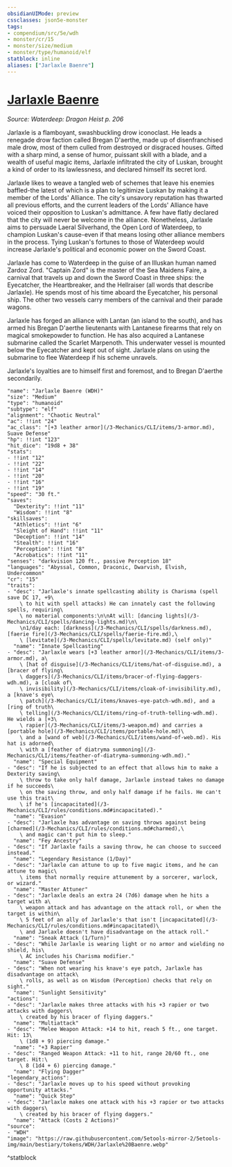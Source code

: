```yaml
---
obsidianUIMode: preview
cssclasses: json5e-monster
tags:
- compendium/src/5e/wdh
- monster/cr/15
- monster/size/medium
- monster/type/humanoid/elf
statblock: inline
aliases: ["Jarlaxle Baenre"]
---
```

# [Jarlaxle Baenre](3-Mechanics\CLI\bestiary\npc/jarlaxle-baenre-wdh.md)
*Source: Waterdeep: Dragon Heist p. 206*  

Jarlaxle is a flamboyant, swashbuckling drow iconoclast. He leads a renegade drow faction called Bregan D'aerthe, made up of disenfranchised male drow, most of them culled from destroyed or disgraced houses. Gifted with a sharp mind, a sense of humor, puissant skill with a blade, and a wealth of useful magic items, Jarlaxle infiltrated the city of Luskan, brought a kind of order to its lawlessness, and declared himself its secret lord.

Jarlaxle likes to weave a tangled web of schemes that leave his enemies baffled-the latest of which is a plan to legitimize Luskan by making it a member of the Lords' Alliance. The city's unsavory reputation has thwarted all previous efforts, and the current leaders of the Lords' Alliance have voiced their opposition to Luskan's admittance. A few have flatly declared that the city will never be welcome in the alliance. Nonetheless, Jarlaxle aims to persuade Laeral Silverhand, the Open Lord of Waterdeep, to champion Luskan's cause-even if that means losing other alliance members in the process. Tying Luskan's fortunes to those of Waterdeep would increase Jarlaxle's political and economic power on the Sword Coast.

Jarlaxle has come to Waterdeep in the guise of an Illuskan human named Zardoz Zord. "Captain Zord" is the master of the Sea Maidens Faire, a carnival that travels up and down the Sword Coast in three ships: the Eyecatcher, the Heartbreaker, and the Hellraiser (all words that describe Jarlaxle). He spends most of his time aboard the Eyecatcher, his personal ship. The other two vessels carry members of the carnival and their parade wagons.

Jarlaxle has forged an alliance with Lantan (an island to the south), and has armed his Bregan D'aerthe lieutenants with Lantanese firearms that rely on magical smokepowder to function. He has also acquired a Lantanese submarine called the Scarlet Marpenoth. This underwater vessel is mounted below the Eyecatcher and kept out of sight. Jarlaxle plans on using the submarine to flee Waterdeep if his scheme unravels.

Jarlaxle's loyalties are to himself first and foremost, and to Bregan D'aerthe secondarily.

```statblock
"name": "Jarlaxle Baenre (WDH)"
"size": "Medium"
"type": "humanoid"
"subtype": "elf"
"alignment": "Chaotic Neutral"
"ac": !!int "24"
"ac_class": "[+3 leather armor](/3-Mechanics/CLI/items/3-armor.md), Suave Defense"
"hp": !!int "123"
"hit_dice": "19d8 + 38"
"stats":
- !!int "12"
- !!int "22"
- !!int "14"
- !!int "20"
- !!int "16"
- !!int "19"
"speed": "30 ft."
"saves":
  "Dexterity": !!int "11"
  "Wisdom": !!int "8"
"skillsaves":
  "Athletics": !!int "6"
  "Sleight of Hand": !!int "11"
  "Deception": !!int "14"
  "Stealth": !!int "16"
  "Perception": !!int "8"
  "Acrobatics": !!int "11"
"senses": "darkvision 120 ft., passive Perception 18"
"languages": "Abyssal, Common, Draconic, Dwarvish, Elvish, Undercommon"
"cr": "15"
"traits":
- "desc": "Jarlaxle's innate spellcasting ability is Charisma (spell save DC 17, +9\
    \ to hit with spell attacks) He can innately cast the following spells, requiring\
    \ no material components:\n\nAt will: [dancing lights](/3-Mechanics/CLI/spells/dancing-lights.md)\n\
    \n1/day each: [darkness](/3-Mechanics/CLI/spells/darkness.md), [faerie fire](/3-Mechanics/CLI/spells/faerie-fire.md),\
    \ [levitate](/3-Mechanics/CLI/spells/levitate.md) (self only)"
  "name": "Innate Spellcasting"
- "desc": "Jarlaxle wears [+3 leather armor](/3-Mechanics/CLI/items/3-armor.md), a\
    \ [hat of disguise](/3-Mechanics/CLI/items/hat-of-disguise.md), a [bracer of flying\
    \ daggers](/3-Mechanics/CLI/items/bracer-of-flying-daggers-wdh.md), a [cloak of\
    \ invisibility](/3-Mechanics/CLI/items/cloak-of-invisibility.md), a [knave's eye\
    \ patch](/3-Mechanics/CLI/items/knaves-eye-patch-wdh.md), and a [ring of truth\
    \ telling](/3-Mechanics/CLI/items/ring-of-truth-telling-wdh.md). He wields a [+3\
    \ rapier](/3-Mechanics/CLI/items/3-weapon.md) and carries a [portable hole](/3-Mechanics/CLI/items/portable-hole.md)\
    \ and a [wand of web](/3-Mechanics/CLI/items/wand-of-web.md). His hat is adorned\
    \ with a [feather of diatryma summoning](/3-Mechanics/CLI/items/feather-of-diatryma-summoning-wdh.md)."
  "name": "Special Equipment"
- "desc": "If he is subjected to an effect that allows him to make a Dexterity saving\
    \ throw to take only half damage, Jarlaxle instead takes no damage if he succeeds\
    \ on the saving throw, and only half damage if he fails. He can't use this trait\
    \ if he's [incapacitated](/3-Mechanics/CLI/rules/conditions.md#incapacitated)."
  "name": "Evasion"
- "desc": "Jarlaxle has advantage on saving throws against being [charmed](/3-Mechanics/CLI/rules/conditions.md#charmed),\
    \ and magic can't put him to sleep."
  "name": "Fey Ancestry"
- "desc": "If Jarlaxle fails a saving throw, he can choose to succeed instead."
  "name": "Legendary Resistance (1/Day)"
- "desc": "Jarlaxle can attune to up to five magic items, and he can attune to magic\
    \ items that normally require attunement by a sorcerer, warlock, or wizard."
  "name": "Master Attuner"
- "desc": "Jarlaxle deals an extra 24 (7d6) damage when he hits a target with a\
    \ weapon attack and has advantage on the attack roll, or when the target is within\
    \ 5 feet of an ally of Jarlaxle's that isn't [incapacitated](/3-Mechanics/CLI/rules/conditions.md#incapacitated)\
    \ and Jarlaxle doesn't have disadvantage on the attack roll."
  "name": "Sneak Attack (1/Turn)"
- "desc": "While Jarlaxle is wearing light or no armor and wielding no shield, his\
    \ AC includes his Charisma modifier."
  "name": "Suave Defense"
- "desc": "When not wearing his knave's eye patch, Jarlaxle has disadvantage on attack\
    \ rolls, as well as on Wisdom (Perception) checks that rely on sight."
  "name": "Sunlight Sensitivity"
"actions":
- "desc": "Jarlaxle makes three attacks with his +3 rapier or two attacks with daggers\
    \ created by his bracer of flying daggers."
  "name": "Multiattack"
- "desc": "Melee Weapon Attack: +14 to hit, reach 5 ft., one target. Hit: 13\
    \ (1d8 + 9) piercing damage."
  "name": "+3 Rapier"
- "desc": "Ranged Weapon Attack: +11 to hit, range 20/60 ft., one target. Hit:\
    \ 8 (1d4 + 6) piercing damage."
  "name": "Flying Dagger"
"legendary_actions":
- "desc": "Jarlaxle moves up to his speed without provoking opportunity attacks."
  "name": "Quick Step"
- "desc": "Jarlaxle makes one attack with his +3 rapier or two attacks with daggers\
    \ created by his bracer of flying daggers."
  "name": "Attack (Costs 2 Actions)"
"source":
- "WDH"
"image": "https://raw.githubusercontent.com/5etools-mirror-2/5etools-img/main/bestiary/tokens/WDH/Jarlaxle%20Baenre.webp"
```
^statblock